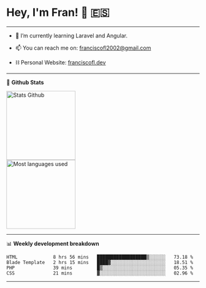 # Hey, I'm Fran! 👋 :es:

-------

- 🌱 I’m currently learning Laravel and Angular.

- 📫 You can reach me on: franciscofl2002@gmail.com

- ⛓  Personal Website: [franciscofl.dev](https://www.franciscofl.dev/)

-------

📝 **Github Stats**


<div align="left">
  <img height="180em" src="https://github-readme-stats.vercel.app/api?username=franciscofl12&count_private=true&show_icons=true&theme=dracula&bg_color=-45deg,282A36,3D3344" alt="Stats Github"/>
  <br>
  <img height="180em" src="https://github-readme-stats.vercel.app/api/top-langs/?username=franciscofl12&count_private&theme=dracula&bg_color=-45deg,282A36,3D3344&layout=compact&langs_count=6" alt="Most languages used"/>
</div>

-------

📊 **Weekly development breakdown**


<!--START_SECTION:waka-->

```text
HTML             8 hrs 56 mins   ██████████████████▒░░░░░░   73.18 %
Blade Template   2 hrs 15 mins   ████▓░░░░░░░░░░░░░░░░░░░░   18.51 %
PHP              39 mins         █▒░░░░░░░░░░░░░░░░░░░░░░░   05.35 %
CSS              21 mins         ▓░░░░░░░░░░░░░░░░░░░░░░░░   02.96 %
```

<!--END_SECTION:waka-->

-------

